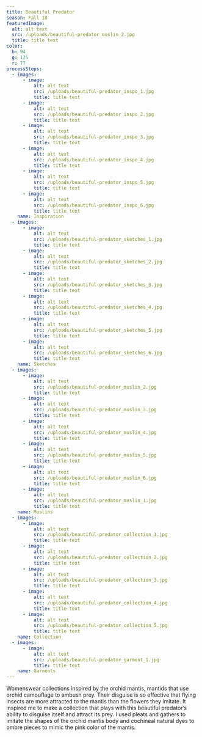 ```yaml
---
title: Beautiful Predator
season: Fall 18
featuredImage:
  alt: alt text
  src: /uploads/beautiful-predator_muslin_2.jpg
  title: title text
color:
  b: 94
  g: 125
  r: 77
processSteps:
  - images:
      - image:
          alt: alt text
          src: /uploads/beautiful-predator_inspo_1.jpg
          title: title text
      - image:
          alt: alt text
          src: /uploads/beautiful-predator_inspo_2.jpg
          title: title text
      - image:
          alt: alt text
          src: /uploads/beautiful-predator_inspo_3.jpg
          title: title text
      - image:
          alt: alt text
          src: /uploads/beautiful-predator_inspo_4.jpg
          title: title text
      - image:
          alt: alt text
          src: /uploads/beautiful-predator_inspo_5.jpg
          title: title text
      - image:
          alt: alt text
          src: /uploads/beautiful-predator_inspo_6.jpg
          title: title text
    name: Inspiration
  - images:
      - image:
          alt: alt text
          src: /uploads/beautiful-predator_sketches_1.jpg
          title: title text
      - image:
          alt: alt text
          src: /uploads/beautiful-predator_sketches_2.jpg
          title: title text
      - image:
          alt: alt text
          src: /uploads/beautiful-predator_sketches_3.jpg
          title: title text
      - image:
          alt: alt text
          src: /uploads/beautiful-predator_sketches_4.jpg
          title: title text
      - image:
          alt: alt text
          src: /uploads/beautiful-predator_sketches_5.jpg
          title: title text
      - image:
          alt: alt text
          src: /uploads/beautiful-predator_sketches_6.jpg
          title: title text
    name: Sketches
  - images:
      - image:
          alt: alt text
          src: /uploads/beautiful-predator_muslin_2.jpg
          title: title text
      - image:
          alt: alt text
          src: /uploads/beautiful-predator_muslin_3.jpg
          title: title text
      - image:
          alt: alt text
          src: /uploads/beautiful-predator_muslin_4.jpg
          title: title text
      - image:
          alt: alt text
          src: /uploads/beautiful-predator_muslin_5.jpg
          title: title text
      - image:
          alt: alt text
          src: /uploads/beautiful-predator_muslin_6.jpg
          title: title text
      - image:
          alt: alt text
          src: /uploads/beautiful-predator_muslin_1.jpg
          title: title text
    name: Muslins
  - images:
      - image:
          alt: alt text
          src: /uploads/beautiful-predator_collection_1.jpg
          title: title text
      - image:
          alt: alt text
          src: /uploads/beautiful-predator_collection_2.jpg
          title: title text
      - image:
          alt: alt text
          src: /uploads/beautiful-predator_collection_3.jpg
          title: title text
      - image:
          alt: alt text
          src: /uploads/beautiful-predator_collection_4.jpg
          title: title text
      - image:
          alt: alt text
          src: /uploads/beautiful-predator_collection_5.jpg
          title: title text
    name: Collection
  - images:
      - image:
          alt: alt text
          src: /uploads/beautiful-predator_garment_1.jpg
          title: title text
    name: Garments
---
```

Womenswear collections inspired by the orchid mantis, mantids that use orchid
 camouflage to ambush prey. Their disguise is so effective that flying insects are
 more attracted to the mantis than the flowers they imitate. It inspired me to make
 a collection that plays with this beautiful predator’s ability to disguise itself and
 attract its prey. I used pleats and gathers to imitate the shapes of the orchid mantis
 body and cochineal natural dyes to ombre pieces to mimic the pink color of the
 mantis.
